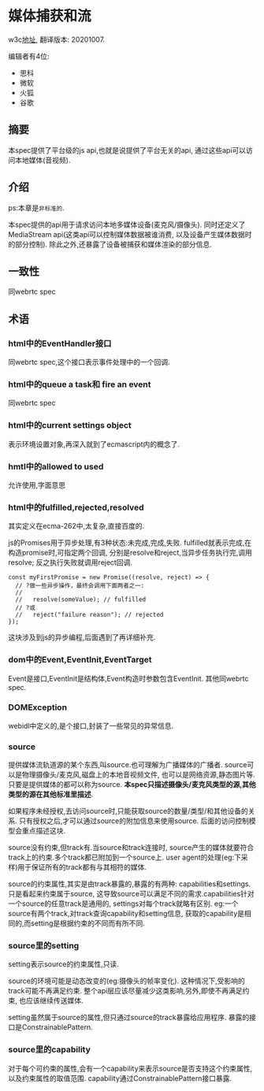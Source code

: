 # 媒体捕获和流

w3c[地址](https://www.w3.org/TR/mediacapture-streams/#dom-mediastream),
翻译版本: 20201007.

编辑者有4位:

- 思科
- 微软
- 火狐
- 谷歌

## 摘要

本spec提供了平台级的js api,也就是说提供了平台无关的api,
通过这些api可以访问本地媒体(音视频).

## 介绍

ps:本章是`非标准的`.

本spec提供的api用于请求访问本地多媒体设备(麦克风/摄像头).
同时还定义了MediaStream api(这类api可以控制媒体数据被谁消费,
以及设备产生媒体数据时的部分控制).
除此之外,还暴露了设备被捕获和媒体渲染的部分信息.

## 一致性

同webrtc spec

## 术语

### html中的EventHandler接口

同webrtc spec,这个接口表示事件处理中的一个回调.

### html中的queue a task和 fire an event

同webrtc spec

### html中的current settings object

表示环境设置对象,再深入就到了ecmascript内的概念了.

### hmtl中的allowed to used

允许使用,字面意思

### html中的fulfilled,rejected,resolved

其实定义在ecma-262中,太复杂,直接百度的.

js的Promises用于异步处理,有3种状态:未完成,完成,失败.
fulfilled就表示完成,在构造promise时,可指定两个回调,
分别是resolve和reject,当异步任务执行完,调用resolve;
反之执行失败就调用reject回调.

    const myFirstPromise = new Promise((resolve, reject) => {
      // ?做一些异步操作，最终会调用下面两者之一:
      //
      //   resolve(someValue); // fulfilled
      // ?或
      //   reject("failure reason"); // rejected
    });
    
这块涉及到js的异步编程,后面遇到了再详细补充.

### dom中的Event,EventInit,EventTarget

Event是接口,EventInit是结构体,Event构造时参数包含EventInit.
其他同webrtc spec.

### DOMException

webidl中定义的,是个接口,封装了一些常见的异常信息.

### source

提供媒体流轨道源的某个东西,叫source.也可理解为广播媒体的广播者.
source可以是物理摄像头/麦克风,磁盘上的本地音视频文件,
也可以是网络资源,静态图片等.只要是提供媒体的都可以称为source.
__本spec只描述摄像头/麦克风类型的源,其他类型的源在其他标准里描述__.

如果程序未经授权,去访问source时,只能获取source的数量/类型/和其他设备的关系.
只有授权之后,才可以通过source的附加信息来使用source.
后面的访问控制模型会重点描述这块.

source没有约束,但track有.当source和track连接时,
source产生的媒体就要符合track上的约束.多个track都已附加到一个source上.
user agent的处理(eg:下采样)用于保证所有的track都有与其相符的媒体.

source的约束属性,其实是由track暴露的,暴露的有两种:
capabilities和settings.只是看起来约束属于source,
这导致source可以满足不同的需求.capabilities针对一个source的任意track是通用的,
settings对每个track就略有区别.
eg:一个source有两个track,对track查询capability和setting信息,
获取的capability是相同的,而setting是根据约束的不同而有所不同.

### source里的setting

setting表示source的约束属性,只读.

source的环境可能是动态改变的(eg:摄像头的帧率变化).
这种情况下,受影响的track可能不再满足约束.
整个api层应该尽量减少这类影响,另外,即使不再满足约束,
也应该继续传送媒体.

setting虽然属于source的属性,但只通过source的track暴露给应用程序.
暴露的接口是ConstrainablePattern.

### source里的capability

对于每个可约束的属性,会有一个capability来表示source是否支持这个约束属性,
以及约束属性的取值范围.
capability通过ConstrainablePattern接口暴露.

